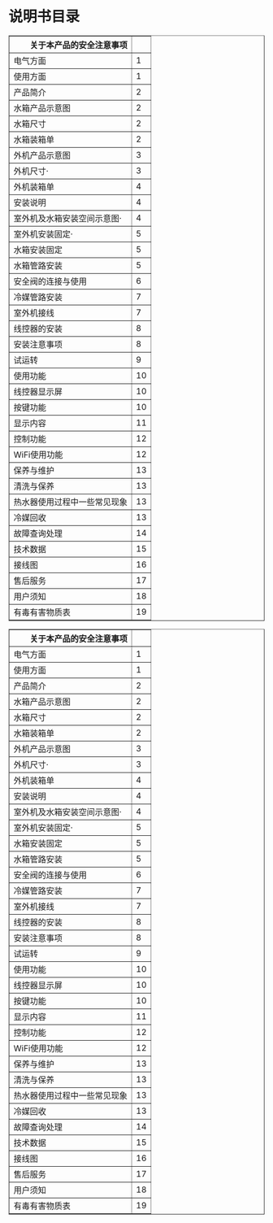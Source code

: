 # 说明书目录
<table border="1" class="dataframe">
<thead>
<tr style="text-align: right;">
<th>关于本产品的安全注意事项</th>
<th></th>
</tr>
</thead>
<tbody>
<tr>
<td>电气方面</td>
<td>1</td>
</tr>
<tr>
<td>使用方面</td>
<td>1</td>
</tr>
<tr>
<td>产品简介</td>
<td>2</td>
</tr>
<tr>
<td>水箱产品示意图</td>
<td>2</td>
</tr>
<tr>
<td>水箱尺寸</td>
<td>2</td>
</tr>
<tr>
<td>水箱装箱单</td>
<td>2</td>
</tr>
<tr>
<td>外机产品示意图</td>
<td>3</td>
</tr>
<tr>
<td>外机尺寸·</td>
<td>3</td>
</tr>
<tr>
<td>外机装箱单</td>
<td>4</td>
</tr>
<tr>
<td>安装说明</td>
<td>4</td>
</tr>
<tr>
<td>室外机及水箱安装空间示意图·</td>
<td>4</td>
</tr>
<tr>
<td>室外机安装固定·</td>
<td>5</td>
</tr>
<tr>
<td>水箱安装固定</td>
<td>5</td>
</tr>
<tr>
<td>水箱管路安装</td>
<td>5</td>
</tr>
<tr>
<td>安全阀的连接与使用</td>
<td>6</td>
</tr>
<tr>
<td>冷媒管路安装</td>
<td>7</td>
</tr>
<tr>
<td>室外机接线</td>
<td>7</td>
</tr>
<tr>
<td>线控器的安装</td>
<td>8</td>
</tr>
<tr>
<td>安装注意事项</td>
<td>8</td>
</tr>
<tr>
<td>试运转</td>
<td>9</td>
</tr>
<tr>
<td>使用功能</td>
<td>10</td>
</tr>
<tr>
<td>线控器显示屏</td>
<td>10</td>
</tr>
<tr>
<td>按键功能</td>
<td>10</td>
</tr>
<tr>
<td>显示内容</td>
<td>11</td>
</tr>
<tr>
<td>控制功能</td>
<td>12</td>
</tr>
<tr>
<td>WiFi使用功能</td>
<td>12</td>
</tr>
<tr>
<td>保养与维护</td>
<td>13</td>
</tr>
<tr>
<td>清洗与保养</td>
<td>13</td>
</tr>
<tr>
<td>热水器使用过程中一些常见现象</td>
<td>13</td>
</tr>
<tr>
<td>冷媒回收</td>
<td>13</td>
</tr>
<tr>
<td>故障查询处理</td>
<td>14</td>
</tr>
<tr>
<td>技术数据</td>
<td>15</td>
</tr>
<tr>
<td>接线图</td>
<td>16</td>
</tr>
<tr>
<td>售后服务</td>
<td>17</td>
</tr>
<tr>
<td>用户须知</td>
<td>18</td>
</tr>
<tr>
<td>有毒有害物质表</td>
<td>19</td>
</tr>
</tbody>
</table>
<table border="1" class="dataframe">
<thead>
<tr style="text-align: right;">
<th>关于本产品的安全注意事项</th>
<th></th>
</tr>
</thead>
<tbody>
<tr>
<td>电气方面</td>
<td>1</td>
</tr>
<tr>
<td>使用方面</td>
<td>1</td>
</tr>
<tr>
<td>产品简介</td>
<td>2</td>
</tr>
<tr>
<td>水箱产品示意图</td>
<td>2</td>
</tr>
<tr>
<td>水箱尺寸</td>
<td>2</td>
</tr>
<tr>
<td>水箱装箱单</td>
<td>2</td>
</tr>
<tr>
<td>外机产品示意图</td>
<td>3</td>
</tr>
<tr>
<td>外机尺寸·</td>
<td>3</td>
</tr>
<tr>
<td>外机装箱单</td>
<td>4</td>
</tr>
<tr>
<td>安装说明</td>
<td>4</td>
</tr>
<tr>
<td>室外机及水箱安装空间示意图·</td>
<td>4</td>
</tr>
<tr>
<td>室外机安装固定·</td>
<td>5</td>
</tr>
<tr>
<td>水箱安装固定</td>
<td>5</td>
</tr>
<tr>
<td>水箱管路安装</td>
<td>5</td>
</tr>
<tr>
<td>安全阀的连接与使用</td>
<td>6</td>
</tr>
<tr>
<td>冷媒管路安装</td>
<td>7</td>
</tr>
<tr>
<td>室外机接线</td>
<td>7</td>
</tr>
<tr>
<td>线控器的安装</td>
<td>8</td>
</tr>
<tr>
<td>安装注意事项</td>
<td>8</td>
</tr>
<tr>
<td>试运转</td>
<td>9</td>
</tr>
<tr>
<td>使用功能</td>
<td>10</td>
</tr>
<tr>
<td>线控器显示屏</td>
<td>10</td>
</tr>
<tr>
<td>按键功能</td>
<td>10</td>
</tr>
<tr>
<td>显示内容</td>
<td>11</td>
</tr>
<tr>
<td>控制功能</td>
<td>12</td>
</tr>
<tr>
<td>WiFi使用功能</td>
<td>12</td>
</tr>
<tr>
<td>保养与维护</td>
<td>13</td>
</tr>
<tr>
<td>清洗与保养</td>
<td>13</td>
</tr>
<tr>
<td>热水器使用过程中一些常见现象</td>
<td>13</td>
</tr>
<tr>
<td>冷媒回收</td>
<td>13</td>
</tr>
<tr>
<td>故障查询处理</td>
<td>14</td>
</tr>
<tr>
<td>技术数据</td>
<td>15</td>
</tr>
<tr>
<td>接线图</td>
<td>16</td>
</tr>
<tr>
<td>售后服务</td>
<td>17</td>
</tr>
<tr>
<td>用户须知</td>
<td>18</td>
</tr>
<tr>
<td>有毒有害物质表</td>
<td>19</td>
</tr>
</tbody>
</table>